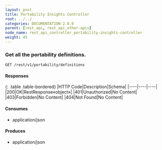 ```yaml
---
layout: post
title: Portability Insights Controller
root: ../../
categories: DOCUMENTATION-2.0.0
parent: [rest_api, rest_api_other-apis]
node_name: rest_api_controller_portability-insights-controller
weight: 45
---
```


### Get all the portability definitions.
```
GET /rest/v1/portability/definitions
```

#### Responses

{: .table .table-bordered}
|HTTP Code|Description|Schema|
|----|----|----|
|200|OK|RestResponse«object»|
|401|Unauthorized|No Content|
|403|Forbidden|No Content|
|404|Not Found|No Content|


#### Consumes

* application/json

#### Produces

* application/json

